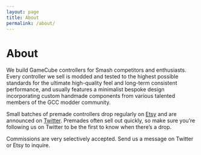 ```yaml
---
layout: page
title: About
permalink: /about/
---
```


# About

We build GameCube controllers for Smash competitors and enthusiasts. Every controller we sell is modded and tested to the highest possible standards for the ultimate high-quality feel and long-term consistent performance, and usually features a minimalist bespoke design incorporating custom handmade components from various talented members of the GCC modder community.

Small batches of premade controllers drop regularly on <a href="https://vulpinecustoms.etsy.com" target="_blank">Etsy</a> and are announced on <a href="https://twitter.com/VulpineCustoms" target="_blank">Twitter</a>. Premades often sell out quickly, so make sure you’re following us on Twitter to be the first to know when there’s a drop.

Commissions are very selectively accepted. Send us a message on Twitter or Etsy to inquire.
